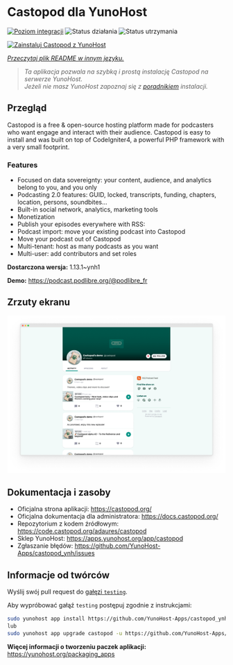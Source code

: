 <!--
To README zostało automatycznie wygenerowane przez <https://github.com/YunoHost/apps/tree/master/tools/readme_generator>
Nie powinno być ono edytowane ręcznie.
-->

# Castopod dla YunoHost

[![Poziom integracji](https://apps.yunohost.org/badge/integration/castopod)](https://ci-apps.yunohost.org/ci/apps/castopod/)
![Status działania](https://apps.yunohost.org/badge/state/castopod)
![Status utrzymania](https://apps.yunohost.org/badge/maintained/castopod)

[![Zainstaluj Castopod z YunoHost](https://install-app.yunohost.org/install-with-yunohost.svg)](https://install-app.yunohost.org/?app=castopod)

*[Przeczytaj plik README w innym języku.](./ALL_README.md)*

> *Ta aplikacja pozwala na szybką i prostą instalację Castopod na serwerze YunoHost.*  
> *Jeżeli nie masz YunoHost zapoznaj się z [poradnikiem](https://yunohost.org/install) instalacji.*

## Przegląd

Castopod is a free & open-source hosting platform made for podcasters who want engage and interact with their audience.
Castopod is easy to install and was built on top of CodeIgniter4, a powerful PHP framework with a very small footprint.


### Features

- Focused on data sovereignty: your content, audience, and analytics belong to you, and you only
- Podcasting 2.0 features: GUID, locked, transcripts, funding, chapters, location, persons, soundbites…
- Built-in social network, analytics, marketing tools
- Monetization
- Publish your episodes everywhere with RSS:
- Podcast import: move your existing podcast into Castopod
- Move your podcast out of Castopod
- Multi-tenant: host as many podcasts as you want
- Multi-user: add contributors and set roles

**Dostarczona wersja:** 1.13.1~ynh1

**Demo:** <https://podcast.podlibre.org/@podlibre_fr>

## Zrzuty ekranu

![Zrzut ekranu z Castopod](./doc/screenshots/screenshot.png)

## Dokumentacja i zasoby

- Oficjalna strona aplikacji: <https://castopod.org/>
- Oficjalna dokumentacja dla administratora: <https://docs.castopod.org/>
- Repozytorium z kodem źródłowym: <https://code.castopod.org/adaures/castopod>
- Sklep YunoHost: <https://apps.yunohost.org/app/castopod>
- Zgłaszanie błędów: <https://github.com/YunoHost-Apps/castopod_ynh/issues>

## Informacje od twórców

Wyślij swój pull request do [gałęzi `testing`](https://github.com/YunoHost-Apps/castopod_ynh/tree/testing).

Aby wypróbować gałąź `testing` postępuj zgodnie z instrukcjami:

```bash
sudo yunohost app install https://github.com/YunoHost-Apps/castopod_ynh/tree/testing --debug
lub
sudo yunohost app upgrade castopod -u https://github.com/YunoHost-Apps/castopod_ynh/tree/testing --debug
```

**Więcej informacji o tworzeniu paczek aplikacji:** <https://yunohost.org/packaging_apps>
